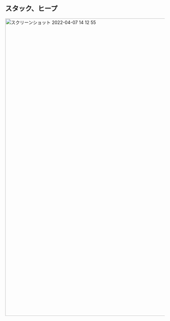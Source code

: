 ## スタック、ヒープ

<img width="940" alt="スクリーンショット 2022-04-07 14 12 55" src="https://user-images.githubusercontent.com/16571394/162124986-19adf8c2-17d0-4ba1-89ef-3a6dd10f41dc.png">
